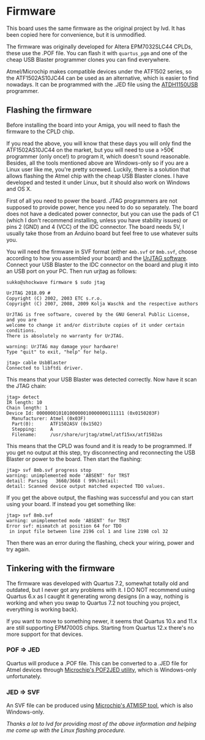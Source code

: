 # Firmware
This board uses the same firmware as the original project by lvd. It has been copied here for convenience, but it is unmodified.

The firmware was originally developed for Altera EPM7032SLC44 CPLDs, these use the .POF file. You can flash it with `quartus_pgm` and one of the cheap USB Blaster programmer clones you can find everywhere.

Atmel/Microchip makes compatible devices under the ATF1502 series, so the ATF1502AS10JC44 can be used as an alternative, which is easier to find nowadays. It can be programmed with the .JED file using the [ATDH1150USB](https://www.microchip.com/DevelopmentTools/ProductDetails/ATDH1150USB) programmer.

## Flashing the firmware
Before installing the board into your Amiga, you will need to flash the firmware to the CPLD chip.

If you read the above, you will know that these days you will only find the ATF1502AS10JC44 on the market, but you will need to use a >50€ programmer (only once!) to program it, which doesn't sound reasonable. Besides, all the tools mentioned above are Windows-only so if you are a Linux user like me, you're pretty screwed. Luckily, there is a solution that allows flashing the Atmel chip with the cheap USB Blaster clones. I have developed and tested it under Linux, but it should also work on Windows and OS X.

First of all you need to power the board. JTAG programmers are not supposed to provide power, hence you need to do so separately. The board does not have a dedicated power connector, but you can use the pads of C1 (which I don't recommend installing, unless you have stability issues) or pins 2 (GND) and 4 (VCC) of the IDC connector. The board needs 5V, I usually take those from an Arduino board but feel free to use whatever suits you.

You will need the firmware in SVF format (either `4mb.svf` or `8mb.svf`, choose according to how you assembled your board) and the [UrJTAG software](http://urjtag.sourceforge.net). Connect your USB Blaster to the IDC connector on the board and plug it into an USB port on your PC. Then run urjtag as follows:

```
sukko@shockwave firmware $ sudo jtag

UrJTAG 2018.09 #
Copyright (C) 2002, 2003 ETC s.r.o.
Copyright (C) 2007, 2008, 2009 Kolja Waschk and the respective authors

UrJTAG is free software, covered by the GNU General Public License, and you are
welcome to change it and/or distribute copies of it under certain conditions.
There is absolutely no warranty for UrJTAG.

warning: UrJTAG may damage your hardware!
Type "quit" to exit, "help" for help.

jtag> cable UsbBlaster
Connected to libftdi driver.
```

This means that your USB Blaster was detected correctly. Now have it scan the JTAG chain:
```
jtag> detect
IR length: 10
Chain length: 1
Device Id: 00000001010100000010000000111111 (0x0150203F)
  Manufacturer: Atmel (0x03F)
  Part(0):      ATF1502ASV (0x1502)
  Stepping:     A
  Filename:     /usr/share/urjtag/atmel/atf15xx/atf1502as
```

This means that the CPLD was found and it is ready to be programmed. If you get no output at this step, try disconnecting and reconnecting the USB Blaster or power to the board. Then start the flashing:
```
jtag> svf 8mb.svf progress stop
warning: unimplemented mode 'ABSENT' for TRST
detail: Parsing   3660/3668 ( 99%)detail:
detail: Scanned device output matched expected TDO values.
```

If you get the above output, the flashing was successful and you can start using your board. If instead you get something like:
```
jtag> svf 8mb.svf
warning: unimplemented mode 'ABSENT' for TRST
Error svf: mismatch at position 64 for TDO
 in input file between line 2196 col 1 and line 2198 col 32
```

Then there was an error during the flashing, check your wiring, power and try again.


## Tinkering with the firmware
The firmware was developed with Quartus 7.2, somewhat totally old and outdated, but I never got any problems with it. I DO NOT recommend using Quartus 6.x as I caught it generating wrong designs (in a way, nothing is working and when you swap to Quartus 7.2 not touching you project, everything is working back).

If you want to move to something newer, it seems that Quartus 10.x and 11.x are still supporting EPM7000S chips. Starting from Quartus 12.x there's no more support for that devices.

### POF => JED
Quartus will produce a .POF file. This can be converted to a .JED file for Atmel devices through [Microchip's POF2JED utility](https://www.microchip.com/design-centers/programmable-logic/spld-cpld/tools/software/pof2jed), which is Windows-only unfortunately.

### JED => SVF
An SVF file can be produced using [Microchip's ATMISP tool](https://www.microchip.com/design-centers/programmable-logic/spld-cpld/tools/software/atmisp), which is also Windows-only.


*Thanks a lot to lvd for providing most of the above information and helping me come up with the Linux flashing procedure.*
